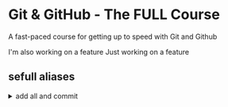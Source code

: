 # Git & GitHub - The FULL Course

A fast-paced course for getting up to speed with Git and Github

I'm also working on a feature
Just working on a feature

## sefull aliases
<details>
<summary>add all and commit</summary>

``` git ac <commit-name> ```  
to implement add the following line in to .gitconfig
```ac = "commit -am"```
</details>